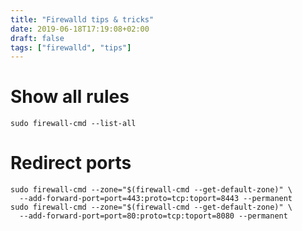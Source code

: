 ```yaml
---
title: "Firewalld tips & tricks"
date: 2019-06-18T17:19:08+02:00
draft: false
tags: ["firewalld", "tips"]
---
```


# Show all rules

```
sudo firewall-cmd --list-all
```

# Redirect ports

```
sudo firewall-cmd --zone="$(firewall-cmd --get-default-zone)" \
  --add-forward-port=port=443:proto=tcp:toport=8443 --permanent
sudo firewall-cmd --zone="$(firewall-cmd --get-default-zone)" \
  --add-forward-port=port=80:proto=tcp:toport=8080 --permanent
```
